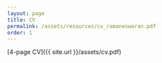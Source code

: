 ```yaml
---
layout: page
title: CV
permalink: /assets/resources/cv_ramaneswaran.pdf
order: 1
---
```


[4-page CV]({{ site.url }}/assets/cv.pdf)
